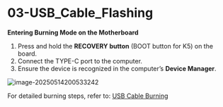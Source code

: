 # 03-USB_Cable_Flashing

**Entering Burning Mode on the Motherboard**  

1. Press and hold the **RECOVERY button** (BOOT button for K5) on the board.  
2. Connect the TYPE-C port to the computer.  
3. Ensure the device is recognized in the computer’s **Device Manager**.  

![image-20250514200533242](http://tanzhtanzh.oss-cn-shenzhen.aliyuncs.com/img/image-20250514200533242.png)  

For detailed burning steps, refer to: [USB Cable Burning](..\..\..\common\zh\全志烧录\USB线烧录.md)  
```  
